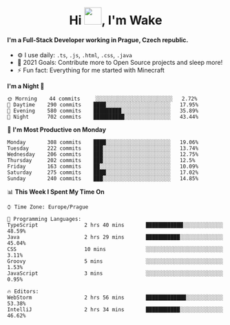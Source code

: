 <h1 align="center">Hi <img src="https://raw.githubusercontent.com/MrWakeCZ/MrWakeCZ/master/Hi.gif" width="40px" />, I'm Wake</h1>

#### I'm a Full-Stack Developer working in Prague, Czech republic.
- ⚙️ I use daily: `.ts`, `.js`, `.html`, `.css`, `.java`
- 🥅 2021 Goals: Contribute more to Open Source projects and sleep more!
- ⚡ Fun fact: Everything for me started with Minecraft

<!--START_SECTION:waka-->
**I'm a Night 🦉** 

```text
🌞 Morning    44 commits     ░░░░░░░░░░░░░░░░░░░░░░░░░   2.72% 
🌆 Daytime    290 commits    ████░░░░░░░░░░░░░░░░░░░░░   17.95% 
🌃 Evening    580 commits    █████████░░░░░░░░░░░░░░░░   35.89% 
🌙 Night      702 commits    ██████████░░░░░░░░░░░░░░░   43.44%

```
📅 **I'm Most Productive on Monday** 

```text
Monday       308 commits    ████░░░░░░░░░░░░░░░░░░░░░   19.06% 
Tuesday      222 commits    ███░░░░░░░░░░░░░░░░░░░░░░   13.74% 
Wednesday    206 commits    ███░░░░░░░░░░░░░░░░░░░░░░   12.75% 
Thursday     202 commits    ███░░░░░░░░░░░░░░░░░░░░░░   12.5% 
Friday       163 commits    ██░░░░░░░░░░░░░░░░░░░░░░░   10.09% 
Saturday     275 commits    ████░░░░░░░░░░░░░░░░░░░░░   17.02% 
Sunday       240 commits    ███░░░░░░░░░░░░░░░░░░░░░░   14.85%

```


📊 **This Week I Spent My Time On** 

```text
⌚︎ Time Zone: Europe/Prague

💬 Programming Languages: 
TypeScript               2 hrs 40 mins       ████████████░░░░░░░░░░░░░   48.59% 
Java                     2 hrs 29 mins       ███████████░░░░░░░░░░░░░░   45.04% 
CSS                      10 mins             ░░░░░░░░░░░░░░░░░░░░░░░░░   3.11% 
Groovy                   5 mins              ░░░░░░░░░░░░░░░░░░░░░░░░░   1.53% 
JavaScript               3 mins              ░░░░░░░░░░░░░░░░░░░░░░░░░   0.95%

🔥 Editors: 
WebStorm                 2 hrs 56 mins       █████████████░░░░░░░░░░░░   53.38% 
IntelliJ                 2 hrs 34 mins       ███████████░░░░░░░░░░░░░░   46.62%

```
<!--END_SECTION:waka-->
